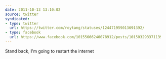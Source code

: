 ```yaml
---
date: 2011-10-13 13:10:02
source: twitter
syndicated:
- type: twitter
  url: https://twitter.com/roytang/statuses/124471959013691392/
- type: facebook
  url: https://www.facebook.com/10155666240078912/posts/10150329337113912
---
```


Stand back, I'm going to restart the internet